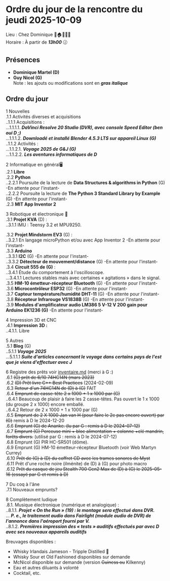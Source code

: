 # Ordre du jour de la rencontre du jeudi 2025-10-09
Lieu :    Chez Dominique  🎄🏠🌳🌲🌵    
Horaire : À partir de ___13h00___ 🕜  
## Présences
* **Dominique Martel (D)**
* **Guy Nicol (G)**  
Note : les ajouts ou modifications sont en ___gras italique___  
## Ordre du jour
1 Nouvelles  
.1.1  Activités diverses et acquisitions  
..1.1.1 Acquisitions :   
...1.1.1.1. ___DaVinci Resolve 20 Studio (DVR), avec console Speed Editor (ben oui D ;)___  
...1.1.1.2. ___Downloadé et installé Blender 4.5.3 LTS sur appareil Linux (G)___  
..1.1.2 Activités :  
...1.1.2.1. ___Voyage 2025 de G&J (G)___   
...1.1.2.2. ___Les aventures informatiques de D___  

2 Informatique en général🖥  
.2.1 **Libre**  
.2.2 **Python**  
..2.2.1 Poursuite de la lecture de **Data Structures & algorithms in Python** (G) -En attente pour l'instant-  
..2.2.2 Poursuite la lecture de **The Python 3 Standard Library by Example** (G) -En attente pour l'instant-  
.2.3 **MIT App Inventor 2**  

3 Robotique et électronique 🤖  
.3.1 **Projet KVA** (D) :   
..3.1.1 IMU : Teensy 3.2 et MPU9250.  

.3.2 **Projet Mindstorm EV3** (G) :  
..3.2.1 En langage microPython et/ou avec App Inventor 2 -En attente pour l'instant-  
.3.3 **Arduino**  
..3.3.1 **I2C** (G) -En attente pour l'instant-  
..3.3.2 **Détecteur de mouvement/distance** (G) -En attente pour l'instant-  
.3.4 **Circuit 555 de (G)** :  
..3.4.1 Étude du comportement à l'oscilloscope.  
...3.4.1.1 Lectures stables mais avec certaines  « agitations » dans le signal.  
.3.5 **HM-10 émetteur-récepteur Bluetooth** (G) -En attente pour l'instant-  
.3.6 **Microcontrôleur ESP32** (G) -En attente pour l'instant-  
.3.7 **Capteur température/humidité DHT-11** (G) -En attente pour l'instant-  
.3.8 **Récepteur Infrarouge VS1838B** (G) -En attente pour l'instant-  
.3.9 **Modules d'amplificateur audio LM386 5 V-12 V 200 gain pour Arduino EK1236 (G)** -En attente pour l'instant-  

4 Impression 3D et CNC  
.4.1 **Impression 3D :**  
..4.1.1. Libre

5 Autres  
.5.1 **Blog** (G)  
..5.1.1 ___**Voyage 2025**___  
...5.1.1.1 ___Suite d'articles concernant le voyage dans certains pays de l'est que je viens d'effectuer avec J___  

6 Registre des prêts voir [inventaire.md](./inventaire.md) (merci à G :)   
.6.1 ~~(G) prêt de 6/10 74HC14N  (mars 2023)~~  
.6.2 ~~(D) Prêt livre C++ Best Practices~~ (2024-02-09)  
.6.3 ~~Retour d'un 74HC14N de (D) à (G)~~ FAIT  
.6.4 ~~Emprunt de casse-tête 2 x 1000 + 1 x 1000 par (G)~~  
..6.4.1 Beaucoup de plaisir à faire les 2 casse-têtes. Pas  ouvert le 1 x 1000 (du groupe 2 x 1000) encore emballé.  
..6.4.2 Retour de 2 x 1000 + 1 x 1000 par (G)  
.6.5 ~~Emprunt de 2 X 1000 Jan van H (pour faire le 2e pas encore ouvert) par (G)~~ remis à D le 2024-12-20  
.6.6 ~~Emprunt (G) de Ananke. (lu par G : remis à D le 2024-07-12)~~  
.6.7 ~~Emprunt (G) Perceuse mini + bloc alimentation + colonne +clé mandrin, forêts divers.~~ (utilisé par G : remis à D le 2024-07-12)  
.6.8 Emprunt (G) PIR HC-SR501 (dôme).  
.6.9 Emprunt (G) HM-10 émetteur-récepteur Bluetooth (voir Web Martyn Currey)  
.6.10 ~~Prêt de (G) à (D) du coffret CD avec les trames sonores de Myst~~  
.6.11 Prêt d'une roche noire (ilménite) de (D) à (G) pour photo macro  
.6.12 ~~Prêt du casque de jeu Stealth 700 Gen2 Max de (D) à (G) le 2025-05-16 (essayé par G et remis à D)~~ 

7 Du coq à l'âne  
.7.1 Nouveaux emprunts?  

8 Complètement ludique  
.8.1. Musique électronique (numérique et analogique) :  
..8.1.1. ___Projet « On the Run » (19) : le montage sera effectué dans DVR.___  
... ___P. e., le traitement audio dans Fairlight (module audio de DVR) de l'annonce dans l'aéroport fourni par V.___  
..8.1.2. ___Premières impression des « tests » auditifs effectués par avec D avec ses nouveaux appareils auditifs___  


Breuvages disponibles :
  * Whisky Irlandais Jameson - Tripple Distilled 🥃  
  * Whisky Sour et Old Fashioned disponibles sur demande
  * McNicol disponible sur demande (version ~~Guiness ou~~ Kilkenny)  
  * Eau et autres diluants à volonté  
  * Cocktail, etc.  
